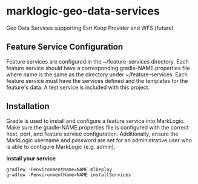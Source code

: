 # marklogic-geo-data-services

Geo Data Services supporting Esri Koop Provider and WFS (future)

## Feature Service Configuration

Feature services are configured in the ~/feature-services directory. Each feature service should have a corresponding gradle-NAME.properties file where name is the same as the directory under ~/feature-services.
Each feature service must have the services defined and the templates for the feature's data.
A test service is included with this project.

## Installation

Gradle is used to install and configure a feature service into MarkLogic.
Make sure the gradle-NAME.properties file is configured with the correct host, port, and feature service configuration. Additionally, ensure the MarkLogic username and password are set for an administrative user who is able to configure MarkLogic (e.g. admin).

**Install your service**

```
gradlew -PenvironmentName=NAME mlDeploy
gradlew -PenvironmentName=NAME installServices
```
